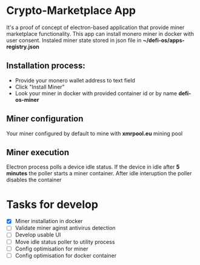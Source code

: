 # Crypto-Marketplace App

It's a proof of concept of electron-based application that provide miner marketplace functionality.
This app can install monero miner in docker with user consent. Instaled miner state stored in json file in **~/defi-os/apps-registry.json**

## Installation process:

- Provide your monero wallet address to text field
- Click "Install Miner"
- Look your miner in docker with provided container id or by name **defi-os-miner**

## Miner configuration

Your miner configured by default to mine with **xmrpool.eu** mining pool

## Miner execution

Electron process polls a device idle status. If the device in idle after **5 minutes** the poller starts a miner container. After idle interuption the poller disables the container

# Tasks for develop

- [x] Miner installation in docker
- [ ] Validate miner aginst antivirus detection
- [ ] Develop usable UI
- [ ] Move idle status poller to utility process
- [ ] Config optimisation for miner
- [ ] Config optimisation for docker container
